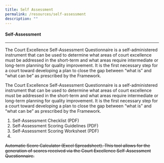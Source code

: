```yaml
---
title: Self Assessment
permalink: /resources/self-assessment
description: ""
---
```

#### **Self-Assessment**
---

The Court Excellence Self-Assessment Questionnaire is a self-administered instrument that can be used to determine what areas of court excellence must be addressed in the short-term and what areas require intermediate or long-term planning for quality improvement. It is the first necessary step for a court toward developing a plan to close the gap between “what is” and “what can be” as prescribed by the Framework. 

The Court Excellence Self-Assessment Questionnaire is a self-administered instrument that can be used to determine what areas of court excellence must be addressed in the short-term and what areas require intermediate or long-term planning for quality improvement. It is the first necessary step for a court toward developing a plan to close the gap between “what is” and “what can be” as prescribed by the Framework. 

1. Self-Assessment Checklist (PDF)
2. Self-Assessment Scoring Guidelines (PDF)
3. Self-Assessment Scoring Worksheet (PDF)
4. 
~~Automatic Score Calculator (Excel Spreadsheet).
This tool allows for the generation of scores received via the Court Excellence Self-Assessment Questionnaire.~~